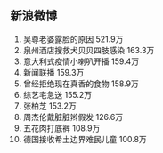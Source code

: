 
## 新浪微博

1. 吴尊老婆露脸的原因 521.9万
2. 泉州酒店搜救犬贝贝四肢感染 163.3万
3. 意大利式疫情小喇叭开播 159.4万
4. 新闻联播 159.3万
5. 曾经拒绝现在真香的食物 158.9万
6. 综艺宅急送 155.2万
7. 张柏芝 153.2万
8. 周杰伦戴脏脏辫假发 126.6万
9. 五花肉打底裤 108.9万
10. 德国接收希土边界难民儿童 100.8万
